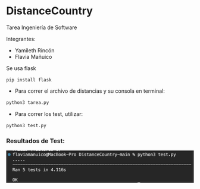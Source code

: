 # DistanceCountry
Tarea Ingeniería de Software

Integrantes:
- Yamileth Rincón
- Flavia Mañuico


Se usa flask <br>
```
pip install flask
```
- Para correr el archivo de distancias y su consola en terminal:
```py
python3 tarea.py
```

- Para correr los test, utilizar:
```py
python3 test.py
```
### Resultados de Test:
<img src="resultados.png" alt="resultados" width="700"/>
